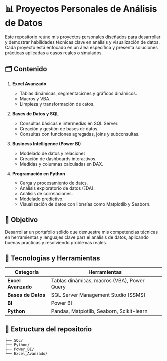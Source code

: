 # 📊 Proyectos Personales de Análisis de Datos

Este repositorio reúne mis proyectos personales diseñados para desarrollar y demostrar habilidades técnicas clave en análisis y visualización de datos. Cada proyecto está enfocado en un área específica y presenta soluciones prácticas aplicadas a casos reales o simulados.
## 🗂 Contenido

1. **Excel Avanzado**
   - Tablas dinámicas, segmentaciones y gráficos dinámicos.
   - Macros y VBA.
   - Limpieza y transformación de datos.

2. **Bases de Datos y SQL**
   - Consultas básicas e intermedias en SQL Server.
   - Creación y gestión de bases de datos.
   - Consultas con funciones agregadas, joins y subconsultas.

3. **Business Intelligence (Power BI)**
   - Modelado de datos y relaciones.
   - Creación de dashboards interactivos.
   - Medidas y columnas calculadas en DAX.

4. **Programación en Python**
   - Carga y procesamiento de datos.
   - Análisis exploratorio de datos (EDA).
   - Análisis de correlaciones.
   - Modelado predictivo.
   - Visualización de datos con librerías como Matplotlib y Seaborn.

## 🎯 Objetivo

Desarrollar un portafolio sólido que demuestre mis competencias técnicas en herramientas y lenguajes clave para el análisis de datos, aplicando buenas prácticas y resolviendo problemas reales.

## 📌 Tecnologías y Herramientas

| Categoría          | Herramientas |
|--------------------|--------------|
| **Excel Avanzado** | Tablas dinámicas, macros (VBA), Power Query |
| **Bases de Datos** | SQL Server Management Studio (SSMS) |
| **BI**             | Power BI |
| **Python**         | Pandas, Matplotlib, Seaborn, Scikit-learn |

## 📂 Estructura del repositorio
    ├── SQL/
    ├── Python/ 
    ├── Power_BI/
    └── Excel_Avanzado/
